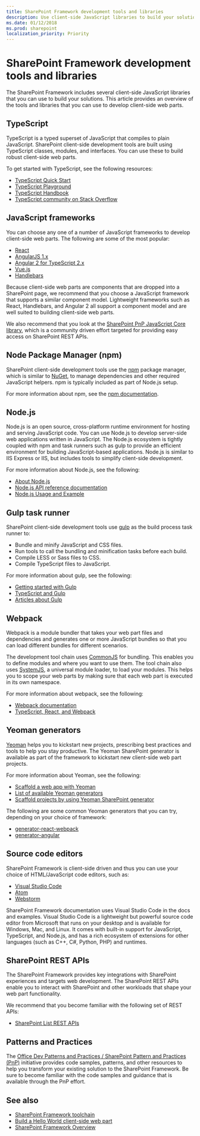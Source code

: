 ```yaml
---
title: SharePoint Framework development tools and libraries
description: Use client-side JavaScript libraries to build your solutions and develop client-side web parts.
ms.date: 01/12/2018
ms.prod: sharepoint
localization_priority: Priority
---
```



# SharePoint Framework development tools and libraries

The SharePoint Framework includes several client-side JavaScript libraries that you can use to build your solutions. This article provides an overview of the tools and libraries that you can use to develop client-side web parts.

## TypeScript

TypeScript is a typed superset of JavaScript that compiles to plain JavaScript. SharePoint client-side development tools are built using TypeScript classes, modules, and interfaces. You can use these to build robust client-side web parts. 

To get started with TypeScript, see the following resources:

* [TypeScript Quick Start](https://www.typescriptlang.org/docs/tutorial.html)
* [TypeScript Playground](https://www.typescriptlang.org/play/index.html)
* [TypeScript Handbook](https://www.typescriptlang.org/docs/handbook/basic-types.html)
* [TypeScript community on Stack Overflow](https://stackoverflow.com/questions/tagged/typescript)

## JavaScript frameworks
You can choose any one of a number of JavaScript frameworks to develop client-side web parts. The following are some of the most popular:

* [React](https://facebook.github.io/react/)
* [AngularJS 1.x](https://docs.angularjs.org/tutorial)
* [Angular 2 for TypeScript 2.x](https://angular.io/guide/quickstart)
* [Vue.js](https://vuejs.org/)
* [Handlebars](http://handlebarsjs.com/)

Because client-side web parts are components that are dropped into a SharePoint page, we recommend that you choose a JavaScript framework that supports a similar component model. Lightweight frameworks such as React, Handlebars, and Angular 2 all support a component model and are well suited to building client-side web parts. 

We also recommend that you look at the [SharePoint PnP JavaScript Core library](https://github.com/pnp/pnpjs), which is a community driven effort targeted for providing easy access on SharePoint REST APIs. 

## Node Package Manager (npm)

SharePoint client-side development tools use the [npm](https://www.npmjs.com/) package manager, which is similar to [NuGet](https://www.nuget.org/), to manage dependencies and other required JavaScript helpers. npm is typically included as part of Node.js setup.

For more information about npm, see the [npm documentation](https://docs.npmjs.com/).

## Node.js

Node.js is an open source, cross-platform runtime environment for hosting and serving JavaScript code. You can use Node.js to develop server-side web applications written in JavaScript. The Node.js ecosystem is tightly coupled with npm and task runners such as gulp to provide an efficient environment for building JavaScript-based applications. Node.js is similar to IIS Express or IIS, but includes tools to simplify client-side development. 

For more information about Node.js, see the following:

* [About Node.js](https://nodejs.org/en/about/)
* [Node.js API reference documentation](https://nodejs.org/api/)
* [Node.js Usage and Example](https://nodejs.org/api/synopsis.html)

## Gulp task runner
SharePoint client-side development tools use [gulp](http://gulpjs.com/) as the build process task runner to:

* Bundle and minify JavaScript and CSS files.
* Run tools to call the bundling and minification tasks before each build.
* Compile LESS or Sass files to CSS.
* Compile TypeScript files to JavaScript.

For more information about gulp, see the following:

* [Getting started with Gulp](https://github.com/gulpjs/gulp/blob/master/docs/getting-started.md)
* [TypeScript and Gulp](https://www.typescriptlang.org/docs/handbook/gulp.html)
* [Articles about Gulp](https://github.com/gulpjs/gulp/blob/master/docs/README.md#articles)

## Webpack

Webpack is a module bundler that takes your web part files and dependencies and generates one or more JavaScript bundles so that you can load different bundles for different scenarios.

The development tool chain uses [CommonJS](https://webpack.js.org/) for bundling. This enables you to define modules and where you want to use them. The tool chain also uses [SystemJS](https://github.com/systemjs/systemjs), a universal module loader, to load your modules. This helps you to scope your web parts by making sure that each web part is executed in its own namespace.

For more information about webpack, see the following:

* [Webpack documentation](https://webpack.js.org/)
* [TypeScript, React, and Webpack](https://www.typescriptlang.org/docs/handbook/react-&-webpack.html)

## Yeoman generators

[Yeoman](http://yeoman.io/) helps you to kickstart new projects, prescribing best practices and tools to help you stay productive. The Yeoman SharePoint generator is available as part of the framework to kickstart new client-side web part projects. 

For more information about Yeoman, see the following:

* [Scaffold a web app with Yeoman](http://yeoman.io/codelab/index.html)
* [List of available Yeoman generators](http://yeoman.io/generators/)
* [Scaffold projects by using Yeoman SharePoint generator](toolchain/scaffolding-projects-using-yeoman-sharepoint-generator.md)

The following are some common Yeoman generators that you can try, depending on your choice of framework:

* [generator-react-webpack](https://github.com/react-webpack-generators/generator-react-webpack)
* [generator-angular](https://www.npmjs.com/package/generator-angular)

## Source code editors

SharePoint Framework is client-side driven and thus you can use your choice of HTML/JavaScript code editors, such as:

* [Visual Studio Code](https://code.visualstudio.com/)
* [Atom](https://atom.io)
* [Webstorm](https://www.jetbrains.com/webstorm)

SharePoint Framework documentation uses Visual Studio Code in the docs and examples. Visual Studio Code is a lightweight but powerful source code editor from Microsoft that runs on your desktop and is available for Windows, Mac, and Linux. It comes with built-in support for JavaScript, TypeScript, and Node.js, and has a rich ecosystem of extensions for other languages (such as C++, C#, Python, PHP) and runtimes.

## SharePoint REST APIs

The SharePoint Framework provides key integrations with SharePoint experiences and targets web development. The SharePoint REST APIs enable you to interact with  SharePoint and other workloads that shape your web part functionality. 

We recommend that you become familiar with the following set of REST APIs:

* [SharePoint List REST APIs](../sp-add-ins/working-with-lists-and-list-items-with-rest.md)

## Patterns and Practices

The [Office Dev Patterns and Practices / SharePoint Pattern and Practices (PnP)](https://aka.ms/sppnp) initiative provides code samples, patterns, and other resources to help you transform your existing solution to the SharePoint Framework. Be sure to become familiar with the code samples and guidance that is available through the PnP effort.

## See also

- [SharePoint Framework toolchain](toolchain/sharepoint-framework-toolchain.md)
- [Build a Hello World client-side web part](web-parts/get-started/build-a-hello-world-web-part.md)
- [SharePoint Framework Overview](sharepoint-framework-overview.md)

